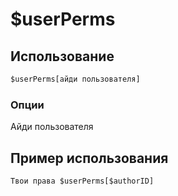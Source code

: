 # $userPerms

## Использование
```js
$userPerms[айди пользователя]
```

### Опции
Айди пользователя

## Пример использования
```js
Твои права $userPerms[$authorID]
```
